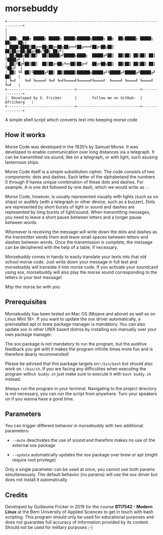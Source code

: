 # morsebuddy

```
+-----------------------------------------------------------------------------+
|                                                                             |
| ███╗  ███╗ █████╗ █████╗ █████╗██████╗█████╗ ██╗  ██╗█████╗ █████╗ ██╗   ██╗|
| ████╗████║██╔══██╗██╔═██╗██╔══╝██╔═══╝██╔═██╗██║  ██║██╔═██╗██╔═██╗╚██╗ ██╔╝|
| ██╔███╔██║██║  ██║█████╔╝█████╗████╗  █████╔╝██║  ██║██║ ██║██║ ██║ ╚████╔╝ |
| ██║╚█╔╝██║██║  ██║██╔═██╗╚══██║██╔═╝  ██╔═██╗██║  ██║██║ ██║██║ ██║  ╚██╔╝  |
| ██║ ╚╝ ██║╚█████╔╝██║ ██║█████║██████╗█████╔╝╚█████╔╝█████╔╝█████╔╝   ██║   |
| ╚═╝    ╚═╝ ╚════╝ ╚═╝ ╚═╝╚════╝╚═════╝╚════╝  ╚════╝ ╚════╝ ╚════╝    ╚═╝   |
+-------------------------------+-----------------------------+---------------+
|  Developed by G. Fricker      |       Follow me on GitHub:  |   @frickerg   |
+-------------------------------+-----------------------------+---------------+
```

A simple shell script which converts text into beeping morse code

## How it works

Morse Code was developed in the 1830’s by Samuel Morse. It was developed to enable communication over long distances via a telegraph. It can be transmitted via sound, like on a telegraph, or with light, such asusing lanternson ships.

Morse Code itself is a simple substitution cipher. The code consists of two components: dots and dashes. Each letter of the alphabetand the numbers 0 through 9 havea unique combination of these dots and dashes. For example, A is one dot followed by one dash, which we would write as `.-`

Morse Code, however, is usually represented visually with lights (such as on ships) or audibly (with a telegraph or other device, such as a buzzer). Dots are represented by short bursts of light or sound and dashes are represented by long bursts of light/sound. When transmitting messages, you need to leave a short pause between letters and a longer pause between words.

Whomever is receiving the message will write down the dots and dashes as the transmitter sends them and leave small spaces between letters and slashes between words. Once the transmission is complete, the message can be deciphered with the help of a table, if necessary.

Morsebuddy comes in handy to easily translate your texts into that old school morse code. Just write down your message in full text and morsebuddy will translate it into morse code. If you activate your soundcard using sox, morsebuddy will also play the morse sound corresponding to the letters in your text message!

*May the morse be with you.*

## Prerequisites

Morsebuddy has been tested on Mac OS (Mojave and above) as well as on Linux Mint 18+. If you want to update the sox driver automatically, a preinstalled apt or brew package manager is mandatory. You can also update sox in other UNIX based distros by installing sox manually over your own package manager.

The sox package is not mandatory to run the program, but the auditive feedback you get with it makes the program infinite times more fun and is therefore dearly recommended!

Please be advised that this package targets on`!/bin/bash` but should also work on `!/bin/sh`. If you are facing any difficulties when executing the program with`sh buddy.sh` just make sure to execute it with `bash buddy.sh` instead.

Always run the program in your terminal. Navigating to the project directory is not necessary, you can run the script from anywhere. Turn your speakers on if you wanna have a good time.

## Parameters

You can trigger different behavior in morsebuddy with two additional parameters:

- `--mute` deactivates the use of sound and therefore makes no use of the external sox package

- `--update` automatically updates the sox package over brew or apt (might require root privilege)

Only a single parameter can be used at once, you cannot use both params simultaneously. The default behavior (no params) will use the sox driver but does not install it automatically.

## Credits

Developed by Guillaume Fricker in 2019 for the course **BTI7542 - Modern Linux** at the Bern University of Applied Sciences to get in touch with bash scripting. This program should only be used for educational purposes and does not guarantee full accuracy of information provided by its content. Should not be used for military purposes ;-)


